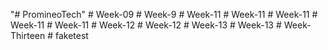"# PromineoTech" 
#   W e e k - 0 9  
 #   W e e k - 9  
 #   W e e k - 1 1  
 #   W e e k - 1 1  
 #   W e e k - 1 1  
 #   W e e k - 1 1  
 #   W e e k - 1 1  
 #   W e e k - 1 2  
 #   W e e k - 1 2  
 #   W e e k - 1 3  
 #   W e e k - 1 3  
 #   W e e k - T h i r t e e n  
 #   f a k e t e s t  
 